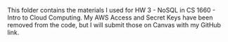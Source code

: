 This folder contains the materials I used for HW 3 - NoSQL in CS 1660 - Intro to Cloud Computing. My AWS Access and Secret Keys have been removed from the code,
but I will submit those on Canvas with my GitHub link.
